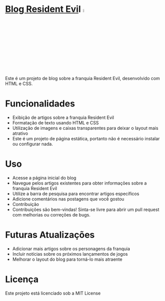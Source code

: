 # [Blog Resident Evi](https://vinigusmao-png.github.io/blogresidentevil/)l <img src="https://github.com/ViniGusmao-png/blogresidentevil/blob/main/imagens/logo-umbrella.png?raw=true" alt="logo" width="5%">


Este é um projeto de blog sobre a franquia Resident Evil, desenvolvido com HTML e CSS.

# Funcionalidades
-  Exibição de artigos sobre a franquia Resident Evil
-  Formatação de texto usando HTML e CSS
-  Utilização de imagens e caixas transparentes para deixar o layout mais atrativo
-  Este é um projeto de página estática, portanto não é necessário instalar ou configurar nada.

# Uso
- Acesse a página inicial do blog
- Navegue pelos artigos existentes para obter informações sobre a franquia Resident Evil
- Utilize a barra de pesquisa para encontrar artigos específicos
- Adicione comentários nas postagens que você gostou
- Contribuição
- Contribuições são bem-vindas! Sinta-se livre para abrir um pull request com melhorias ou correções de bugs.

# Futuras Atualizações
- Adicionar mais artigos sobre os personagens da franquia
- Incluir notícias sobre os próximos lançamentos de jogos
- Melhorar o layout do blog para torná-lo mais atraente
# Licença
 Este projeto está licenciado sob a MIT License
